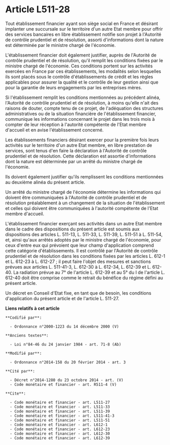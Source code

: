 # Article L511-28

Tout établissement financier ayant son siège social en France et désirant implanter une succursale sur le territoire d'un
autre Etat membre pour offrir des services bancaires en libre établissement notifie son projet à l'Autorité de contrôle
prudentiel et de résolution, assorti d'informations dont la nature est déterminée par le ministre chargé de l'économie. 

L'établissement financier doit également justifier, auprès de l'Autorité de contrôle prudentiel et de résolution, qu'il
remplit les conditions fixées par le ministre chargé de l'économie. Ces conditions portent sur les activités exercées en
France par ces établissements, les modalités selon lesquelles ils sont placés sous le contrôle d'établissements de crédit et
les règles applicables pour assurer la qualité et le contrôle de leur gestion ainsi que pour la garantie de leurs engagements
par les entreprises mères. 

Si l'établissement remplit les conditions mentionnées au précédent alinéa, l'Autorité de contrôle prudentiel et de
résolution, à moins qu'elle n'ait des raisons de douter, compte tenu de ce projet, de l'adéquation des structures
administratives ou de la situation financière de l'établissement financier, communique les informations concernant le projet
dans les trois mois à compter de leur réception à l'autorité compétente de l'Etat membre d'accueil et en avise
l'établissement concerné. 

Les établissements financiers désirant exercer pour la première fois leurs activités sur le territoire d'un autre Etat
membre, en libre prestation de services, sont tenus d'en faire la déclaration à l'Autorité de contrôle prudentiel et de
résolution. Cette déclaration est assortie d'informations dont la nature est déterminée par un arrêté du ministre chargé de
l'économie. 

Ils doivent également justifier qu'ils remplissent les conditions mentionnées au deuxième alinéa du présent article. 

Un arrêté du ministre chargé de l'économie détermine les informations qui doivent être communiquées à l'Autorité de contrôle
prudentiel et de résolution préalablement à un changement de la situation de l'établissement et celles qui doivent être
communiquées à l'autorité compétente de l'Etat membre d'accueil. 

L'établissement financier exerçant ses activités dans un autre Etat membre dans le cadre des dispositions du présent article
est soumis aux dispositions des articles L. 511-13, L. 511-33, L. 511-39, L. 511-51 à L. 511-54, et, ainsi qu'aux arrêtés
adoptés par le ministre chargé de l'économie, pour ceux d'entre eux qui prévoient que leur champ d'application comprend cette
catégorie d'établissements. Il est contrôlé par l'Autorité de contrôle prudentiel et de résolution dans les conditions fixées
par les articles L. 612-1 et L. 612-23 à L. 612-27 ; il peut faire l'objet des mesures et sanctions prévues aux articles L.
511-41-3, L. 612-30 à L. 612-34, L. 612-39 et L. 612-40. La radiation prévue au 7° de l'article L. 612-39 et au 5° du I de
l'article L. 612-40 doit être comprise comme le retrait du bénéfice du régime défini au présent article. 

Un décret en Conseil d'Etat fixe, en tant que de besoin, les conditions d'application du présent article et de l'article L.
511-27.

**Liens relatifs à cet article**

	**Codifié par**:

	  - Ordonnance n°2000-1223 du 14 décembre 2000 (V)

	**Anciens textes**:

	  - Loi n°84-46 du 24 janvier 1984 - art. 71-8 (Ab)

	**Modifié par**:

	  - Ordonnance n°2014-158 du 20 février 2014 - art. 3

	**Cité par**:

	  - Décret n°2014-1280 du 23 octobre 2014 - art. (V)
	  - Code monétaire et financier - art. R511-4 (V)

	**Cite**:

	  - Code monétaire et financier - art. L511-27
	  - Code monétaire et financier - art. L511-33
	  - Code monétaire et financier - art. L511-39
	  - Code monétaire et financier - art. L511-41-3
	  - Code monétaire et financier - art. L511-51
	  - Code monétaire et financier - art. L612-1
	  - Code monétaire et financier - art. L612-23
	  - Code monétaire et financier - art. L612-30
	  - Code monétaire et financier - art. L612-39

